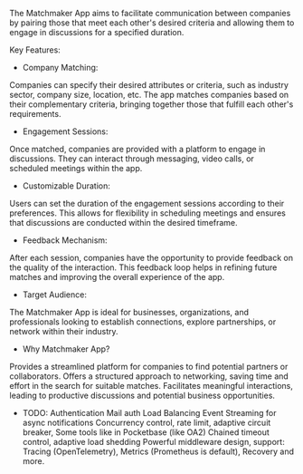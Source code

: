 The Matchmaker App aims to facilitate communication between companies by pairing those that meet each other's desired criteria and allowing them to engage in discussions for a specified duration.

Key Features:

- Company Matching:

Companies can specify their desired attributes or criteria, such as industry sector, company size, location, etc.
The app matches companies based on their complementary criteria, bringing together those that fulfill each other's requirements.

- Engagement Sessions:

Once matched, companies are provided with a platform to engage in discussions.
They can interact through messaging, video calls, or scheduled meetings within the app.

- Customizable Duration:

Users can set the duration of the engagement sessions according to their preferences.
This allows for flexibility in scheduling meetings and ensures that discussions are conducted within the desired timeframe.

- Feedback Mechanism:

After each session, companies have the opportunity to provide feedback on the quality of the interaction.
This feedback loop helps in refining future matches and improving the overall experience of the app.

- Target Audience:

The Matchmaker App is ideal for businesses, organizations, and professionals looking to establish connections, explore partnerships, or network within their industry.

- Why Matchmaker App?

Provides a streamlined platform for companies to find potential partners or collaborators.
Offers a structured approach to networking, saving time and effort in the search for suitable matches.
Facilitates meaningful interactions, leading to productive discussions and potential business opportunities.


- TODO:
Authentication
Mail auth
Load Balancing
Event Streaming for async notifications
Concurrency control, rate limit, adaptive circuit breaker,
Some tools like in Pocketbase (like OA2)
Chained timeout control, adaptive load shedding 
Powerful middleware design, support: Tracing (OpenTelemetry), Metrics (Prometheus is default), Recovery and more.
